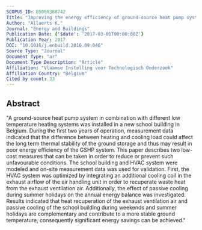 ```yaml
---
SCOPUS_ID: 85008388742
Title: "Improving the energy efficiency of ground-source heat pump systems in heating dominated school buildings: A case study in Belgium"
Author: "Allaerts K."
Journal: "Energy and Buildings"
Publication Date: {'$date': '2017-03-01T00:00:00Z'}
Publication Year: 2017
DOI: "10.1016/j.enbuild.2016.09.046"
Source Type: "Journal"
Document Type: "ar"
Document Type Description: "Article"
Affiliation: "Vlaamse Instelling voor Technologisch Onderzoek"
Affiliation Country: "Belgium"
Cited by count: 33
---
```


## Abstract
"A ground-source heat pump system in combination with different low temperature heating systems was installed in a new school building in Belgium. During the first two years of operation, measurement data indicated that the difference between heating and cooling load could affect the long term thermal stability of the ground storage and thus may result in poor energy efficiency of the GSHP system. This paper describes two low-cost measures that can be taken in order to reduce or prevent such unfavourable conditions. The school building and HVAC system were modeled and on-site measurement data was used for validation. First, the HVAC system was optimized by integrating an additional cooling coil in the exhaust airflow of the air handling unit in order to recuperate waste heat from the exhaust ventilation air. Additionally, the effect of passive cooling during summer holidays on the annual energy balance was investigated. Results indicated that heat recuperation of the exhaust ventilation air and passive cooling of the school building during weekends and summer holidays are complementary and contribute to a more stable ground temperature, consequently significant energy savings can be achieved."
